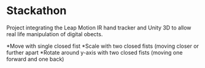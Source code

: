 # Stackathon

Project integrating the Leap Motion IR hand tracker and Unity 3D to allow real life manipulation of digital obects. 


*Move with single closed fist
*Scale with two closed fists (moving closer or further apart
*Rotate around y-axis with two closed fists (moving one forward and one back)
